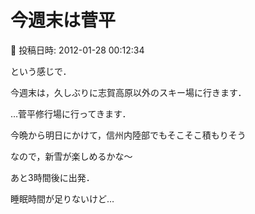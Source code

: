 # 今週末は菅平

📅 投稿日時: 2012-01-28 00:12:34

という感じで．


今週末は，久しぶりに志賀高原以外のスキー場に行きます．





…菅平修行場に行ってきます．





今晩から明日にかけて，信州内陸部でもそこそこ積もりそう


なので，新雪が楽しめるかな～





あと3時間後に出発．


睡眠時間が足りないけど…
